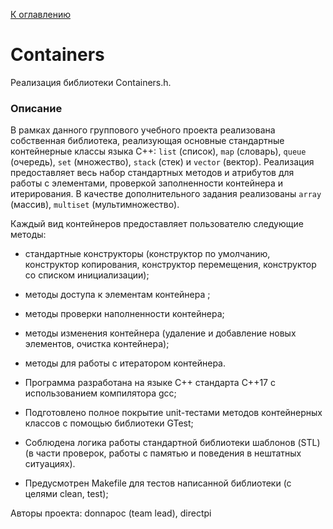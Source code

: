 [К оглавлению](../../README.md)

# Containers

Реализация библиотеки Containers.h.

### Описание

В рамках данного группового учебного проекта реализована собственная библиотека, реализующая основные стандартные контейнерные классы языка С++: `list` (список), `map` (словарь), `queue` (очередь), `set` (множество), `stack` (стек) и `vector` (вектор). Реализация предоставляет весь набор стандартных методов и атрибутов для работы с элементами, проверкой заполненности контейнера и итерирования. В качестве дополнительного задания реализованы `array` (массив), `multiset` (мультимножество).

Каждый вид контейнеров предоставляет пользователю следующие методы:
- стандартные конструкторы (конструктор по умолчанию, конструктор копирования, конструктор перемещения, конструктор со списком инициализации);
- методы доступа к элементам контейнера ;
- методы проверки наполненности контейнера;
- методы изменения контейнера (удаление и добавление новых элементов, очистка контейнера);
- методы для работы с итератором контейнера.

- Программа разработана на языке C++ стандарта C++17 с использованием компилятора gcc;
- Подготовлено полное покрытие unit-тестами методов контейнерных классов c помощью библиотеки GTest;
- Соблюдена логика работы стандартной библиотеки шаблонов (STL) (в части проверок, работы с памятью и поведения в нештатных ситуациях).
- Предусмотрен Makefile для тестов написанной библиотеки (с целями clean, test);

Авторы проекта: donnapoc (team lead), directpi